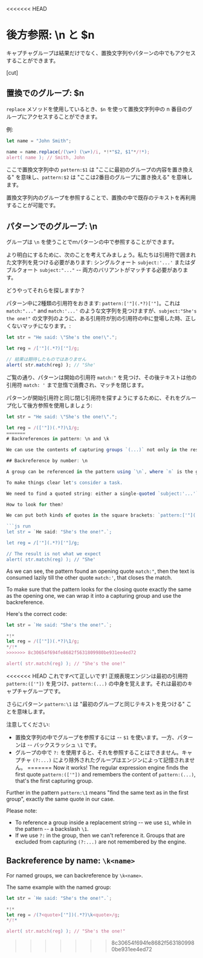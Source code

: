 <<<<<<< HEAD
# 後方参照: \n と $n

キャプチャグループは結果だけでなく、置換文字列やパターンの中でもアクセスすることができます。

[cut]

## 置換でのグループ: $n

`replace` メソッドを使用しているとき、`$n` を使って置換文字列中の n 番目のグループにアクセスすることができます。

例:

```js run
let name = "John Smith";

name = name.replace(/(\w+) (\w+)/i, *!*"$2, $1"*/!*);
alert( name ); // Smith, John
```

ここで置換文字列中の `pattern:$1` は "ここに最初のグループの内容を置き換える" を意味し、`pattern:$2` は "ここは2番目のグループに置き換える" を意味します。

置換文字列内のグループを参照することで、置換の中で既存のテキストを再利用することが可能です。

## パターンでのグループ: \n

グループは `\n` を使うことでｍパターンの中で参照することができます。

より明白にするために、次のことを考えてみましょう。私たちは引用符で囲まれた文字列を見つける必要があります: シングルクォート `subject:'...'` またはダブルクォート `subject:"..."` -- 両方のバリアントがマッチする必要があります。

どうやってそれらを探しますか？

パターン中に2種類の引用符をおきます: `pattern:['"](.*?)['"]`。これは `match:"..."` and `match:'...'` のような文字列を見つけますが、`subject:"She's the one!"` の文字列のように、ある引用符が別の引用符の中に登場した時、正しくないマッチになります。:

```js run
let str = "He said: \"She's the one!\".";

let reg = /['"](.*?)['"]/g;

// 結果は期待したものではありません
alert( str.match(reg) ); // "She'
```

ご覧の通り、パターンは開始の引用符 `match:"` を見つけ、その後テキストは他の引用符 `match: '` まで怠惰で消費され、マッチを閉じます。

パターンが開始引用符と同じ閉じ引用符を探すようにするために、それをグループ化して後方参照を使用しましょう:

```js run
let str = "He said: \"She's the one!\".";

let reg = /(['"])(.*?)\1/g;
=======
# Backreferences in pattern: \n and \k

We can use the contents of capturing groups `(...)` not only in the result or in the replacement string, but also in the pattern itself.

## Backreference by number: \n

A group can be referenced in the pattern using `\n`, where `n` is the group number.

To make things clear let's consider a task.

We need to find a quoted string: either a single-quoted `subject:'...'` or a double-quoted `subject:"..."` -- both variants need to match.

How to look for them?

We can put both kinds of quotes in the square brackets: `pattern:['"](.*?)['"]`, but it would find strings with mixed quotes, like `match:"...'` and `match:'..."`. That would lead to incorrect matches when one quote appears inside other ones, like the string `subject:"She's the one!"`:

```js run
let str = `He said: "She's the one!".`;

let reg = /['"](.*?)['"]/g;

// The result is not what we expect
alert( str.match(reg) ); // "She'
```

As we can see, the pattern found an opening quote `match:"`, then the text is consumed lazily till the other quote `match:'`, that closes the match.

To make sure that the pattern looks for the closing quote exactly the same as the opening one, we can wrap it into a capturing group and use the backreference.

Here's the correct code:

```js run
let str = `He said: "She's the one!".`;

*!*
let reg = /(['"])(.*?)\1/g;
*/!*
>>>>>>> 8c30654f694fe8682f5631809980be931ee4ed72

alert( str.match(reg) ); // "She's the one!"
```

<<<<<<< HEAD
これですべて正しいです! 正規表現エンジンは最初の引用符 `pattern:(['"])` を見つけ、`pattern:(...)` の中身を覚えます。それは最初のキャプチャグループです。

さらにパターン `pattern:\1` は "最初のグループと同じテキストを見つける" ことを意味します。

注意してください:

- 置換文字列の中でグループを参照するには -- `$1` を使います。一方、パターンは -- バックスラッシュ `\1` です。
- グループの中で `?:` を使用すると、それを参照することはできません。キャプチャ `(?:...)` により除外されたグループはエンジンによって記憶されません。
=======
Now it works! The regular expression engine finds the first quote `pattern:(['"])` and remembers the content of `pattern:(...)`, that's the first capturing group.

Further in the pattern `pattern:\1` means "find the same text as in the first group", exactly the same quote in our case.

Please note:

- To reference a group inside a replacement string -- we use `$1`, while in the pattern -- a backslash `\1`.
- If we use `?:` in the group, then we can't reference it. Groups that are excluded from capturing `(?:...)` are not remembered by the engine.

## Backreference by name: `\k<name>`

For named groups, we can backreference by `\k<name>`.

The same example with the named group:

```js run
let str = `He said: "She's the one!".`;

*!*
let reg = /(?<quote>['"])(.*?)\k<quote>/g;
*/!*

alert( str.match(reg) ); // "She's the one!"
```
>>>>>>> 8c30654f694fe8682f5631809980be931ee4ed72
